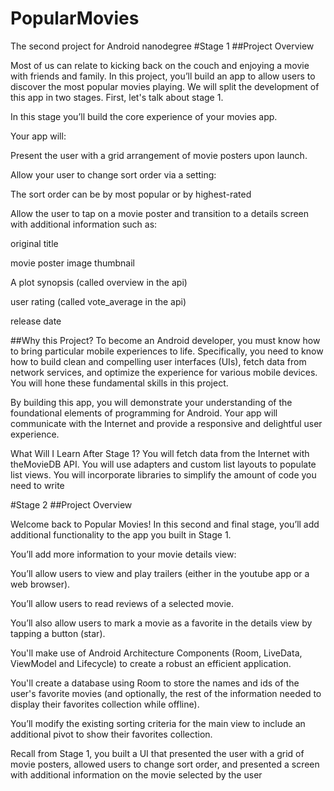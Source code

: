 # PopularMovies
The second project for Android nanodegree
#Stage 1
##Project Overview

Most of us can relate to kicking back on the couch and enjoying a movie with friends and family. In this project, you’ll build an app to allow users to discover the most popular movies playing. We will split the development of this app in two stages. First, let's talk about stage 1.

In this stage you’ll build the core experience of your movies app.

Your app will:

Present the user with a grid arrangement of movie posters upon launch.

Allow your user to change sort order via a setting:

The sort order can be by most popular or by highest-rated

Allow the user to tap on a movie poster and transition to a details screen with additional information such as:

original title

movie poster image thumbnail

A plot synopsis (called overview in the api)

user rating (called vote_average in the api)

release date

##Why this Project?
To become an Android developer, you must know how to bring particular mobile experiences to life. Specifically, you need to know how to build clean and compelling user interfaces (UIs), fetch data from network services, and optimize the experience for various mobile devices. You will hone these fundamental skills in this project.

By building this app, you will demonstrate your understanding of the foundational elements of programming for Android. Your app will communicate with the Internet and provide a responsive and delightful user experience.

What Will I Learn After Stage 1?
You will fetch data from the Internet with theMovieDB API.
You will use adapters and custom list layouts to populate list views.
You will incorporate libraries to simplify the amount of code you need to write

#Stage 2
##Project Overview

Welcome back to Popular Movies! In this second and final stage, you’ll add additional functionality to the app you built in Stage 1.

You’ll add more information to your movie details view:

You’ll allow users to view and play trailers (either in the youtube app or a web browser).

You’ll allow users to read reviews of a selected movie.

You’ll also allow users to mark a movie as a favorite in the details view by tapping a button (star).

You'll make use of Android Architecture Components (Room, LiveData, ViewModel and Lifecycle) to create a robust an efficient application.

You'll create a database using Room to store the names and ids of the user's favorite movies (and optionally, the rest of the information needed to display their favorites collection while offline).

You’ll modify the existing sorting criteria for the main view to include an additional pivot to show their favorites collection.

Recall from Stage 1, you built a UI that presented the user with a grid of movie posters, allowed users to change sort order, and presented a screen with additional information on the movie selected by the user
